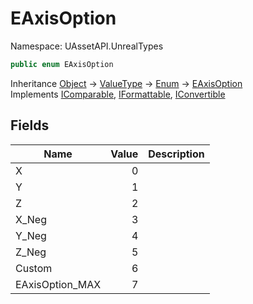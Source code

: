 # EAxisOption

Namespace: UAssetAPI.UnrealTypes

```csharp
public enum EAxisOption
```

Inheritance [Object](https://docs.microsoft.com/en-us/dotnet/api/system.object) → [ValueType](https://docs.microsoft.com/en-us/dotnet/api/system.valuetype) → [Enum](https://docs.microsoft.com/en-us/dotnet/api/system.enum) → [EAxisOption](./uassetapi.unrealtypes.eaxisoption.md)<br>
Implements [IComparable](https://docs.microsoft.com/en-us/dotnet/api/system.icomparable), [IFormattable](https://docs.microsoft.com/en-us/dotnet/api/system.iformattable), [IConvertible](https://docs.microsoft.com/en-us/dotnet/api/system.iconvertible)

## Fields

| Name | Value | Description |
| --- | --: | --- |
| X | 0 |  |
| Y | 1 |  |
| Z | 2 |  |
| X_Neg | 3 |  |
| Y_Neg | 4 |  |
| Z_Neg | 5 |  |
| Custom | 6 |  |
| EAxisOption_MAX | 7 |  |
